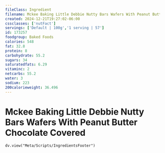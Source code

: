 ```yaml
---
fileClass: Ingredient
filename: Mckee Baking Little Debbie Nutty Bars Wafers With Peanut Butter Chocolate Covered
created: 2024-12-21T19:27:02-06:00
cssclasses: ['nutFact']
servings: ['Default | 100g','1 serving | 57']
id: 173257
foodgroup: Baked Foods
calories: 548
fat: 32.8
protein: 8
carbohydrate: 55.2
sugars: 34
saturatedfats: 6.29
vitaminc: 2
netcarbs: 55.2
water: 3
sodium: 223
200calorieweight: 36.496
---
```


# Mckee Baking Little Debbie Nutty Bars Wafers With Peanut Butter Chocolate Covered

```dataviewjs
dv.view("Meta/Scripts/IngredientsFooter")
```